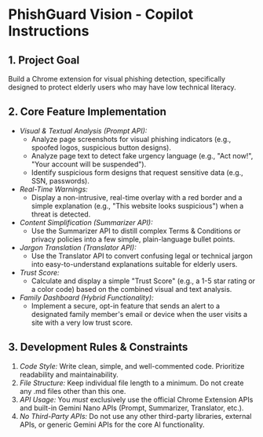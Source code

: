 # PhishGuard Vision - Copilot Instructions

## 1. Project Goal
Build a Chrome extension for visual phishing detection, specifically designed to protect elderly users who may have low technical literacy.

## 2. Core Feature Implementation
- *Visual & Textual Analysis (Prompt API):*
    - Analyze page screenshots for visual phishing indicators (e.g., spoofed logos, suspicious button designs).
    - Analyze page text to detect fake urgency language (e.g., "Act now!", "Your account will be suspended").
    - Identify suspicious form designs that request sensitive data (e.g., SSN, passwords).
- *Real-Time Warnings:*
    - Display a non-intrusive, real-time overlay with a red border and a simple explanation (e.g., "This website looks suspicious") when a threat is detected.
- *Content Simplification (Summarizer API):*
    - Use the Summarizer API to distill complex Terms & Conditions or privacy policies into a few simple, plain-language bullet points.
- *Jargon Translation (Translator API):*
    - Use the Translator API to convert confusing legal or technical jargon into easy-to-understand explanations suitable for elderly users.
- *Trust Score:*
    - Calculate and display a simple "Trust Score" (e.g., a 1-5 star rating or a color code) based on the combined visual and text analysis.
- *Family Dashboard (Hybrid Functionality):*
    - Implement a secure, opt-in feature that sends an alert to a designated family member's email or device when the user visits a site with a very low trust score.

## 3. Development Rules & Constraints
1.  *Code Style:* Write clean, simple, and well-commented code. Prioritize readability and maintainability.
2.  *File Structure:* Keep individual file length to a minimum. Do not create any .md files other than this one.
3.  *API Usage:* You *must* exclusively use the official Chrome Extension APIs and built-in Gemini Nano APIs (Prompt, Summarizer, Translator, etc.).
4.  *No Third-Party APIs:* Do not use any other third-party libraries, external APIs, or generic Gemini APIs for the core AI functionality.